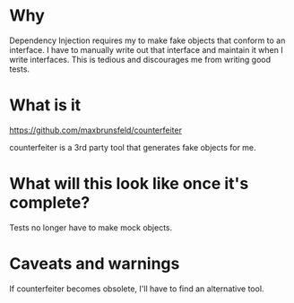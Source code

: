 # Why
Dependency Injection requires my to make fake objects that conform to an interface.
I have to manually write out that interface and maintain it when I write interfaces.
This is tedious and discourages me from writing good tests.

# What is it
https://github.com/maxbrunsfeld/counterfeiter

counterfeiter is a 3rd party tool that generates fake objects for me.

# What will this look like once it's complete?
Tests no longer have to make mock objects.

# Caveats and warnings
If counterfeiter becomes obsolete, I'll have to find an alternative tool.